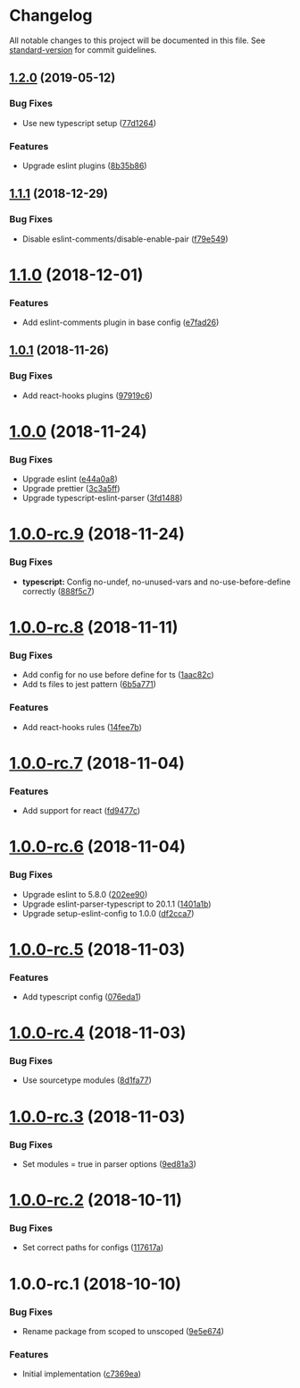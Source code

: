 # Changelog

All notable changes to this project will be documented in this file. See [standard-version](https://github.com/conventional-changelog/standard-version) for commit guidelines.

## [1.2.0](https://github.com/relekang/eslint-config-relekang/compare/v1.1.1...v1.2.0) (2019-05-12)


### Bug Fixes

* Use new typescript setup ([77d1264](https://github.com/relekang/eslint-config-relekang/commit/77d1264))


### Features

* Upgrade eslint plugins ([8b35b86](https://github.com/relekang/eslint-config-relekang/commit/8b35b86))



<a name="1.1.1"></a>
## [1.1.1](https://github.com/relekang/eslint-config-relekang/compare/v1.1.0...v1.1.1) (2018-12-29)


### Bug Fixes

* Disable eslint-comments/disable-enable-pair ([f79e549](https://github.com/relekang/eslint-config-relekang/commit/f79e549))



<a name="1.1.0"></a>
# [1.1.0](https://github.com/relekang/eslint-config-relekang/compare/v1.0.1...v1.1.0) (2018-12-01)


### Features

* Add eslint-comments plugin in base config ([e7fad26](https://github.com/relekang/eslint-config-relekang/commit/e7fad26))



<a name="1.0.1"></a>
## [1.0.1](https://github.com/relekang/eslint-config-relekang/compare/v1.0.0...v1.0.1) (2018-11-26)


### Bug Fixes

* Add react-hooks plugins ([97919c6](https://github.com/relekang/eslint-config-relekang/commit/97919c6))



<a name="1.0.0"></a>
# [1.0.0](https://github.com/relekang/eslint-config-relekang/compare/v1.0.0-rc.9...v1.0.0) (2018-11-24)


### Bug Fixes

* Upgrade eslint ([e44a0a8](https://github.com/relekang/eslint-config-relekang/commit/e44a0a8))
* Upgrade prettier ([3c3a5ff](https://github.com/relekang/eslint-config-relekang/commit/3c3a5ff))
* Upgrade typescript-eslint-parser ([3fd1488](https://github.com/relekang/eslint-config-relekang/commit/3fd1488))



<a name="1.0.0-rc.9"></a>
# [1.0.0-rc.9](https://github.com/relekang/eslint-config-relekang/compare/v1.0.0-rc.8...v1.0.0-rc.9) (2018-11-24)


### Bug Fixes

* **typescript:** Config no-undef, no-unused-vars and no-use-before-define correctly ([888f5c7](https://github.com/relekang/eslint-config-relekang/commit/888f5c7))



<a name="1.0.0-rc.8"></a>
# [1.0.0-rc.8](https://github.com/relekang/eslint-config-relekang/compare/v1.0.0-rc.7...v1.0.0-rc.8) (2018-11-11)


### Bug Fixes

* Add config for no use before define for ts ([1aac82c](https://github.com/relekang/eslint-config-relekang/commit/1aac82c))
* Add ts files to jest pattern ([6b5a771](https://github.com/relekang/eslint-config-relekang/commit/6b5a771))


### Features

* Add react-hooks rules ([14fee7b](https://github.com/relekang/eslint-config-relekang/commit/14fee7b))



<a name="1.0.0-rc.7"></a>
# [1.0.0-rc.7](https://github.com/relekang/eslint-config-relekang/compare/v1.0.0-rc.6...v1.0.0-rc.7) (2018-11-04)


### Features

* Add support for react ([fd9477c](https://github.com/relekang/eslint-config-relekang/commit/fd9477c))



<a name="1.0.0-rc.6"></a>
# [1.0.0-rc.6](https://github.com/relekang/eslint-config-relekang/compare/v1.0.0-rc.5...v1.0.0-rc.6) (2018-11-04)


### Bug Fixes

* Upgrade eslint to 5.8.0 ([202ee90](https://github.com/relekang/eslint-config-relekang/commit/202ee90))
* Upgrade eslint-parser-typescript to 20.1.1 ([1401a1b](https://github.com/relekang/eslint-config-relekang/commit/1401a1b))
* Upgrade setup-eslint-config to 1.0.0 ([df2cca7](https://github.com/relekang/eslint-config-relekang/commit/df2cca7))



<a name="1.0.0-rc.5"></a>
# [1.0.0-rc.5](https://github.com/relekang/eslint-config-relekang/compare/v1.0.0-rc.4...v1.0.0-rc.5) (2018-11-03)


### Features

* Add typescript config ([076eda1](https://github.com/relekang/eslint-config-relekang/commit/076eda1))



<a name="1.0.0-rc.4"></a>
# [1.0.0-rc.4](https://github.com/relekang/eslint-config-relekang/compare/v1.0.0-rc.3...v1.0.0-rc.4) (2018-11-03)


### Bug Fixes

* Use sourcetype modules ([8d1fa77](https://github.com/relekang/eslint-config-relekang/commit/8d1fa77))



<a name="1.0.0-rc.3"></a>
# [1.0.0-rc.3](https://github.com/relekang/eslint-config-relekang/compare/v1.0.0-rc.2...v1.0.0-rc.3) (2018-11-03)


### Bug Fixes

* Set modules = true in parser options ([9ed81a3](https://github.com/relekang/eslint-config-relekang/commit/9ed81a3))



<a name="1.0.0-rc.2"></a>
# [1.0.0-rc.2](https://github.com/relekang/eslint-config-relekang/compare/v1.0.0-rc.1...v1.0.0-rc.2) (2018-10-11)


### Bug Fixes

* Set correct paths for configs ([117617a](https://github.com/relekang/eslint-config-relekang/commit/117617a))



<a name="1.0.0-rc.1"></a>
# 1.0.0-rc.1 (2018-10-10)


### Bug Fixes

* Rename package from scoped to unscoped ([9e5e674](https://github.com/relekang/eslint-config-relekang/commit/9e5e674))


### Features

* Initial implementation ([c7369ea](https://github.com/relekang/eslint-config-relekang/commit/c7369ea))
